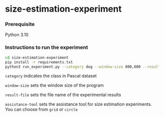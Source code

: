 # size-estimation-experiment

### Prerequisite
Python 3.10 
### Instructions to run the experiment
```bash
cd size-estimation-experiment
pip install -r requirements.txt
python3 run_experiment.py --category dog --window-size 800,600 --result-file output --assistance-tool grid
```
`category` indicates the class in Pascal dataset

`window-size` sets the window size of the program

`result-file` sets the file name of the experimental results

`assistance-tool` sets the assistance tool for size estimation experiments. You can choose from `grid` or `circle`
